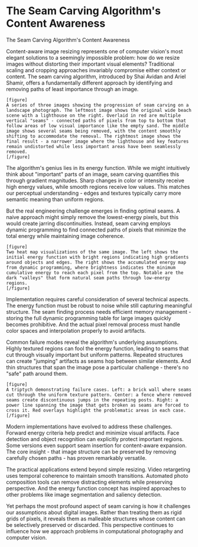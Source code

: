 # The Seam Carving Algorithm's Content Awareness

The Seam Carving Algorithm's Content Awareness

Content-aware image resizing represents one of computer vision's most elegant solutions to a seemingly impossible problem: how do we resize images without distorting their important visual elements? Traditional scaling and cropping approaches invariably compromise either context or content. The seam carving algorithm, introduced by Shai Avidan and Ariel Shamir, offers a fundamentally different approach by identifying and removing paths of least importance through an image.

```
[figure]
A series of three images showing the progression of seam carving on a landscape photograph. The leftmost image shows the original wide beach scene with a lighthouse on the right. Overlaid in red are multiple vertical "seams" - connected paths of pixels from top to bottom that follow areas of low visual importance like the empty sand. The middle image shows several seams being removed, with the content smoothly shifting to accommodate the removal. The rightmost image shows the final result - a narrower image where the lighthouse and key features remain undistorted while less important areas have been seamlessly removed.
[/figure]
```

The algorithm's genius lies in its energy function. While we might intuitively think about "important" parts of an image, seam carving quantifies this through gradient magnitudes. Sharp changes in color or intensity receive high energy values, while smooth regions receive low values. This matches our perceptual understanding - edges and textures typically carry more semantic meaning than uniform regions.

But the real engineering challenge emerges in finding optimal seams. A naive approach might simply remove the lowest-energy pixels, but this would create jarring discontinuities. Instead, seam carving employs dynamic programming to find connected paths of pixels that minimize the total energy while maintaining image coherence.

```
[figure]
Two heat map visualizations of the same image. The left shows the initial energy function with bright regions indicating high gradients around objects and edges. The right shows the accumulated energy map from dynamic programming, where brightness indicates the minimum cumulative energy to reach each pixel from the top. Notable are the dark "valleys" that form natural seam paths through low-energy regions.
[/figure]
```

Implementation requires careful consideration of several technical aspects. The energy function must be robust to noise while still capturing meaningful structure. The seam finding process needs efficient memory management - storing the full dynamic programming table for large images quickly becomes prohibitive. And the actual pixel removal process must handle color spaces and interpolation properly to avoid artifacts.

Common failure modes reveal the algorithm's underlying assumptions. Highly textured regions can fool the energy function, leading to seams that cut through visually important but uniform patterns. Repeated structures can create "jumping" artifacts as seams hop between similar elements. And thin structures that span the image pose a particular challenge - there's no "safe" path around them.

```
[figure]
A triptych demonstrating failure cases. Left: a brick wall where seams cut through the uniform texture pattern. Center: a fence where removed seams create discontinuous jumps in the repeating posts. Right: a power line spanning the image that gets broken as seams are forced to cross it. Red overlays highlight the problematic areas in each case.
[/figure]
```

Modern implementations have evolved to address these challenges. Forward energy criteria help predict and minimize visual artifacts. Face detection and object recognition can explicitly protect important regions. Some versions even support seam insertion for content-aware expansion. The core insight - that image structure can be preserved by removing carefully chosen paths - has proven remarkably versatile.

The practical applications extend beyond simple resizing. Video retargeting uses temporal coherence to maintain smooth transitions. Automated photo composition tools can remove distracting elements while preserving perspective. And the energy function concept has inspired approaches to other problems like image segmentation and saliency detection.

Yet perhaps the most profound aspect of seam carving is how it challenges our assumptions about digital images. Rather than treating them as rigid grids of pixels, it reveals them as malleable structures whose content can be selectively preserved or discarded. This perspective continues to influence how we approach problems in computational photography and computer vision.